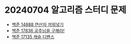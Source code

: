 # 20240704 알고리즘 스터디 문제

- [백준 14888 연산자 끼워넣기](https://www.acmicpc.net/problem/14888)
- [백준 17836 공주님을 구해라!](https://www.acmicpc.net/problem/17836)
- [백준 17135 캐슬 디펜스](https://www.acmicpc.net/problem/17135)
